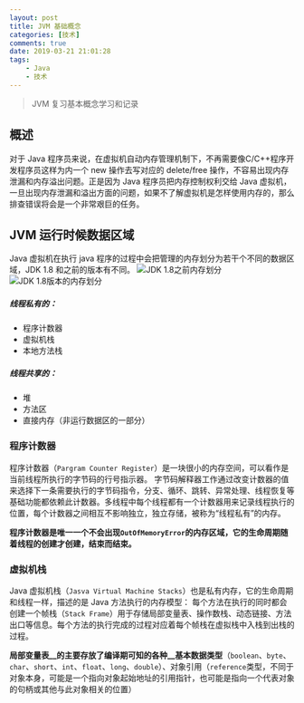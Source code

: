 ```yaml
---
layout: post
title: JVM 基础概念
categories: [技术]
comments: true
date: 2019-03-21 21:01:28
tags:
	- Java
	- 技术
---
```


>JVM 复习基本概念学习和记录

## 概述
对于 Java 程序员来说，在虚拟机自动内存管理机制下，不再需要像C/C++程序开发程序员这样为内一个 new 操作去写对应的 delete/free 操作，不容易出现内存泄漏和内存溢出问题。正是因为 Java 程序员把内存控制权利交给 Java 虚拟机，一旦出现内存泄漏和溢出方面的问题，如果不了解虚拟机是怎样使用内存的，那么排查错误将会是一个非常艰巨的任务。

## JVM 运行时候数据区域
Java 虚拟机在执行 java 程序的过程中会把管理的内存划分为若干个不同的数据区域，JDK 1.8 和之前的版本有不同。
![JDK 1.8之前内存划分](/images/JVM-1.8-before.png)
![JDK 1.8版本的内存划分](/images/JVM-1.8-after.png)

##### 线程私有的：
- 程序计数器
- 虚拟机栈
- 本地方法栈

##### 线程共享的：
- 堆
- 方法区
- 直接内存（非运行数据区的一部分） 

### 程序计数器
程序计数器（`Pargram Counter Register`）是一块很小的内存空间，可以看作是当前线程所执行的字节码的行号指示器。 字节码解释器工作通过改变计数器的值来选择下一条需要执行的字节码指令，分支、循环、跳转、异常处理、线程恢复等基础功能都依赖此计数器。多线程中每个线程都有一个计数器用来记录线程执行的位置，每个计数器之间相互不影响独立，独立存储，被称为“线程私有”的内存。

__程序计数器是唯一一个不会出现`OutOfMemoryError`的内存区域，它的生命周期随着线程的创建才创建，结束而结束。__

### 虚拟机栈
 Java 虚拟机栈（`Jasva Virtual Machine Stacks`）也是私有内存，它的生命周期和线程一样，描述的是 Java 方法执行的内存模型： 每个方法在执行的同时都会创建一个帧栈（`Stack Frame`）用于存储局部变量表、操作数栈、动态链接、方法出口等信息。每个方法的执行完成的过程对应着每个帧栈在虚拟栈中入栈到出栈的过程。

 __局部变量表__的主要存放了编译期可知的各种__基本数据类型__（`boolean`、`byte`、`char`、`short`、`int`、`float`、`long`、`double`）、对象引用（`reference`类型，不同于对象本身，可能是一个指向对象起始地址的引用指针，也可能是指向一个代表对象的句柄或其他与此对象相关的位置）